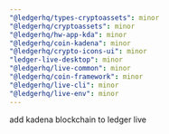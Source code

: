 ```yaml
---
"@ledgerhq/types-cryptoassets": minor
"@ledgerhq/cryptoassets": minor
"@ledgerhq/hw-app-kda": minor
"@ledgerhq/coin-kadena": minor
"@ledgerhq/crypto-icons-ui": minor
"ledger-live-desktop": minor
"@ledgerhq/live-common": minor
"@ledgerhq/coin-framework": minor
"@ledgerhq/live-cli": minor
"@ledgerhq/live-env": minor
---
```


add kadena blockchain to ledger live

